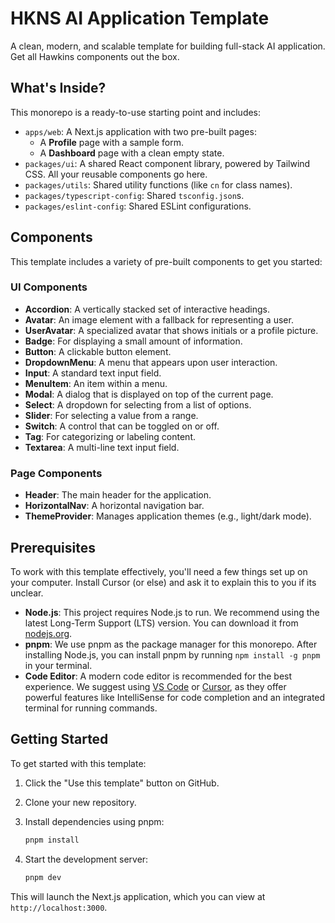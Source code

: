 # HKNS AI Application Template

A clean, modern, and scalable template for building full-stack AI application. Get all Hawkins components out the box.

## What's Inside?

This monorepo is a ready-to-use starting point and includes:

- `apps/web`: A Next.js application with two pre-built pages:
    - A **Profile** page with a sample form.
    - A **Dashboard** page with a clean empty state.
- `packages/ui`: A shared React component library, powered by Tailwind CSS. All your reusable components go here.
- `packages/utils`: Shared utility functions (like `cn` for class names).
- `packages/typescript-config`: Shared `tsconfig.json`s.
- `packages/eslint-config`: Shared ESLint configurations.

## Components

This template includes a variety of pre-built components to get you started:

### UI Components

- **Accordion**: A vertically stacked set of interactive headings.
- **Avatar**: An image element with a fallback for representing a user.
- **UserAvatar**: A specialized avatar that shows initials or a profile picture.
- **Badge**: For displaying a small amount of information.
- **Button**: A clickable button element.
- **DropdownMenu**: A menu that appears upon user interaction.
- **Input**: A standard text input field.
- **MenuItem**: An item within a menu.
- **Modal**: A dialog that is displayed on top of the current page.
- **Select**: A dropdown for selecting from a list of options.
- **Slider**: For selecting a value from a range.
- **Switch**: A control that can be toggled on or off.
- **Tag**: For categorizing or labeling content.
- **Textarea**: A multi-line text input field.

### Page Components

- **Header**: The main header for the application.
- **HorizontalNav**: A horizontal navigation bar.
- **ThemeProvider**: Manages application themes (e.g., light/dark mode).

## Prerequisites

To work with this template effectively, you'll need a few things set up on your computer. Install Cursor (or else) and ask it to explain this to you if its unclear.

- **Node.js**: This project requires Node.js to run. We recommend using the latest Long-Term Support (LTS) version. You can download it from [nodejs.org](https://nodejs.org/).
- **pnpm**: We use pnpm as the package manager for this monorepo. After installing Node.js, you can install pnpm by running `npm install -g pnpm` in your terminal.
- **Code Editor**: A modern code editor is recommended for the best experience. We suggest using [VS Code](https://code.visualstudio.com/) or [Cursor](https://cursor.sh/), as they offer powerful features like IntelliSense for code completion and an integrated terminal for running commands.

## Getting Started

To get started with this template:

1.  Click the "Use this template" button on GitHub.
2.  Clone your new repository.
3.  Install dependencies using pnpm:

    ```bash
    pnpm install
    ```

4.  Start the development server:

    ```bash
    pnpm dev
    ```

This will launch the Next.js application, which you can view at `http://localhost:3000`.
